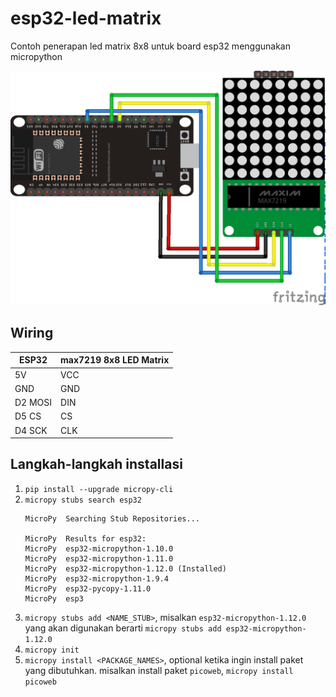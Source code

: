 # esp32-led-matrix
Contoh penerapan led matrix 8x8 untuk board esp32 menggunakan micropython

![](esp32-led-matrix.png)

## Wiring
ESP32            | max7219 8x8 LED Matrix
---------------- | ----------------------
5V               | VCC 
GND              | GND
D2 MOSI          | DIN
D5 CS            | CS
D4 SCK           | CLK

## Langkah-langkah installasi
1. `pip install --upgrade micropy-cli`
2. `micropy stubs search esp32`
    ```
    MicroPy  Searching Stub Repositories...

    MicroPy  Results for esp32:
    MicroPy  esp32-micropython-1.10.0
    MicroPy  esp32-micropython-1.11.0
    MicroPy  esp32-micropython-1.12.0 (Installed)
    MicroPy  esp32-micropython-1.9.4
    MicroPy  esp32-pycopy-1.11.0
    MicroPy  esp3
    ```
3. `micropy stubs add <NAME_STUB>`, misalkan `esp32-micropython-1.12.0` yang akan digunakan berarti `micropy stubs add esp32-micropython-1.12.0`
4. `micropy init`
5. `micropy install <PACKAGE_NAMES>`, optional ketika ingin install paket yang dibutuhkan. misalkan install paket `picoweb`, `micropy install picoweb`
